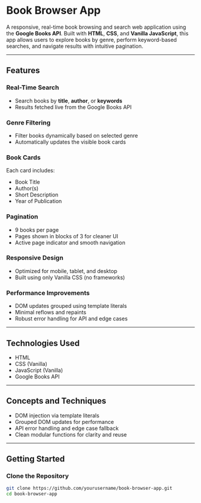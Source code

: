 # Book Browser App

A responsive, real-time book browsing and search web application using the **Google Books API**. Built with **HTML**, **CSS**, and **Vanilla JavaScript**, this app allows users to explore books by genre, perform keyword-based searches, and navigate results with intuitive pagination.

---

## Features

### Real-Time Search
- Search books by **title**, **author**, or **keywords**
- Results fetched live from the Google Books API

### Genre Filtering
- Filter books dynamically based on selected genre
- Automatically updates the visible book cards

### Book Cards
Each card includes:
- Book Title
- Author(s)
- Short Description
- Year of Publication

### Pagination
- 9 books per page
- Pages shown in blocks of 3 for cleaner UI
- Active page indicator and smooth navigation

### Responsive Design
- Optimized for mobile, tablet, and desktop
- Built using only Vanilla CSS (no frameworks)

### Performance Improvements
- DOM updates grouped using template literals
- Minimal reflows and repaints
- Robust error handling for API and edge cases

---

## Technologies Used

- HTML
- CSS (Vanilla)
- JavaScript (Vanilla)
- Google Books API

---

## Concepts and Techniques

- DOM injection via template literals
- Grouped DOM updates for performance
- API error handling and edge case fallback
- Clean modular functions for clarity and reuse

---

## Getting Started

### Clone the Repository

```bash
git clone https://github.com/yourusername/book-browser-app.git
cd book-browser-app
